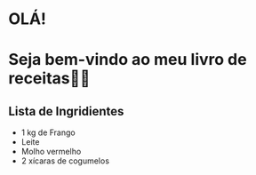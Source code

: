 # OLÁ! 

# Seja bem-vindo ao meu livro de receitas:man_cook:



## Lista de Ingridientes

- 1 kg de Frango
- Leite
- Molho vermelho
- 2 xícaras de cogumelos